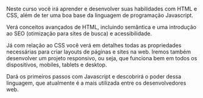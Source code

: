Neste curso você irá aprender e desenvolver suas habilidades com HTML e CSS, além de ter uma boa base da linguagem de programação Javascript.

Verá conceitos avançados de HTML, incluindo semântica e uma introdução ao SEO (otimização para sites de busca) e acessibilidade.

Já com relação ao CSS você verá em detalhes todas as propriedades necessárias para criar layouts de páginas e sites na web. Iremos também desenvolver um projeto responsivo, ou seja, que funciona bem em todos os dispositivos, mobiles, tablets e desktop.

Dará os primeiros passos com Javascript e descobrirá o poder dessa linguagem, que atualmente é a mais utilizada entre os desenvolvedores web.
